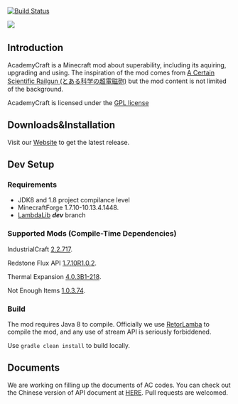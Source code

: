 [![Build Status](http://ci.sumcraft.net:8080/job/LI-AcademyCraft/badge/icon)](http://ci.sumcraft.net:8080/job/LI-AcademyCraft/)

﻿![](https://raw.githubusercontent.com/LambdaInnovation/AcademyCraft/master/blob/logo_resized.png)  

## Introduction

AcademyCraft is a Minecraft mod about superability, including its aquiring, upgrading and using. The inspiration of the mod comes from [A Certain Scientific Railgun (とある科学の超電磁砲)](https://en.wikipedia.org/wiki/A_Certain_Scientific_Railgun) but the mod content is not limited of the background.

AcademyCraft is licensed under the [GPL license](http://www.gnu.org/licenses/gpl.html "gpl license")


## Downloads&Installation

Visit our [Website](http://ac.li-dev.cn/) to get the latest release.

## Dev Setup

### Requirements

* JDK8 and 1.8 project compilance level
* MinecraftForge 1.7.10-10.13.4.1448.
* [LambdaLib][llib] ___dev___ branch

### Supported Mods (Compile-Time Dependencies)

IndustrialCraft [2.2.717](http://jenkins.ic2.player.to/job/IC2_experimental/717/).

Redstone Flux API [1.7.10R1.0.2](https://github.com/CoFH/RedstoneFlux-API).

Thermal Expansion [4.0.3B1-218](http://minecraft.curseforge.com/mc-mods/69163-thermalexpansion/files/2246924).

Not Enough Items [1.0.3.74](http://chickenbones.net/Pages/links.html).

### Build

The mod requires Java 8 to compile. Officially we use [RetorLamba](https://github.com/evant/gradle-retrolambda) to compile the mod, and any use of stream API is seriously forbiddened.

Use ``gradle clean install`` to build locally.

## Documents

We are working on filling up the documents of AC codes. You can check out the Chinese version of API document at [HERE](https://github.com/LambdaInnovation/AcademyCraft/tree/master/docs_cn "Chinese Documents"). Pull requests are welcomed.

[llib]: https://github.com/LambdaInnovation/LambdaLib
